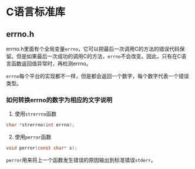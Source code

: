 # C语言标准库

## errno.h

errno.h里面有个全局变量`errno`，它可以把最后一次调用C的方法的错误代码保留。但是如果最后一次成功的调用C的方法，`errno`不会改变。因此，只有在C语言函数返回值异常时，再检测errno。

`errno`每个平台的实现都不一样，但是都会返回一个数字，每个数字代表一个错误类型。

### 如何转换errno的数字为相应的文字说明

1. 使用`strerrno`函数

```c
char *strerrno(int errno);
```

2. 使用`perror`函数

```c
void perror(const char* s);
```

`perror`用来将上一个函数发生错误的原因输出到标准错误`stderr`。
